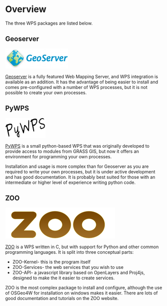 # Overview

The three WPS packages are listed below.

## Geoserver

![Geoserver Logo](../images/geoserver.png)

[Geoserver](http://Geoserver.org) is a fully featured Web Mapping Server, and WPS integration is available as an addition. It has the advantage of being easier to install and comes pre-configured with a number of WPS processes, but it is not possible to create your own processes.

## PyWPS

![PyWPS Logo](../images/pywps.png)

[PyWPS](http://pywps.wald.intevation.org/) is a small python-based WPS that was originally developed to provide access to modules from GRASS GIS, but now it offers an environment for programming your own processes.

Installation and usage is more complex than for Geoserver as you are required to write your own processes, but it is under active development and has good documentation. It is probably best suited for those with an intermediate or higher level of experience writing python code.

## ZOO

![ZOO Logo](../images/zoo.png)

[ZOO](http://www.zoo-project.org/) is a WPS written in C, but with support for Python and other common programming languages. It is split into three conceptual parts:
 * ZOO-Kernel- this is the program itself
 * ZOO-Services- the web services that you wish to use
 * ZOO-API- a javascript library based on OpenLayers and Proj4js, designed to make the it easier to create services.

ZOO is the most complex package to install and configure, although the use of OSGeo4W for installation on windows makes it easier. There are lots of good documentation and tutorials on the ZOO website.





